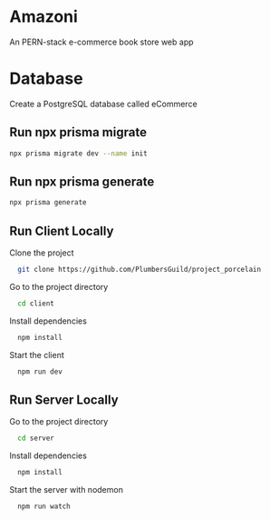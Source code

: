 # Amazoni

An PERN-stack e-commerce book store web app

# Database

Create a PostgreSQL database called eCommerce

## Run npx prisma migrate

```bash
npx prisma migrate dev --name init
```

## Run npx prisma generate

```bash
npx prisma generate
```

## Run Client Locally

Clone the project

```bash
  git clone https://github.com/PlumbersGuild/project_porcelain
```

Go to the project directory

```bash
  cd client
```

Install dependencies

```bash
  npm install
```

Start the client

```bash
  npm run dev
```

## Run Server Locally

Go to the project directory

```bash
  cd server
```

Install dependencies

```bash
  npm install
```

Start the server with nodemon

```bash
  npm run watch
```
